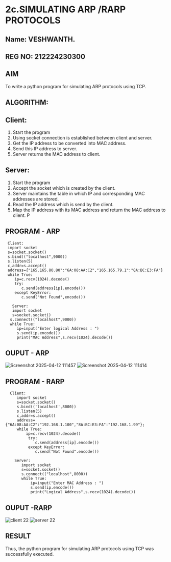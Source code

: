 # 2c.SIMULATING ARP /RARP PROTOCOLS
## Name: VESHWANTH.
## REG NO: 212224230300
## AIM
To write a python program for simulating ARP protocols using TCP.
## ALGORITHM:
## Client:
1. Start the program
2. Using socket connection is established between client and server.
3. Get the IP address to be converted into MAC address.
4. Send this IP address to server.
5. Server returns the MAC address to client.
## Server:
1. Start the program
2. Accept the socket which is created by the client.
3. Server maintains the table in which IP and corresponding MAC addresses are
stored.
4. Read the IP address which is send by the client.
5. Map the IP address with its MAC address and return the MAC address to client.
P
## PROGRAM - ARP
     Client:
     import socket
     s=socket.socket()
     s.bind(("localhost",9000))
     s.listen(5)
     c,addr=s.accept()
     address={"165.165.80.80":"6A:08:AA:C2","165.165.79.1":"8A:BC:E3:FA"}
     while True:
        ip=c.recv(1024).decode()
        try:
           c.send(address[ip].encode())
        except KeyError:
           c.send("Not Found",encode())

       Server:
       import socket
       s=socket.socket()
      s.connect(("localhost",9000))
      while True:
         ip=input("Enter logical Address : ")
         s.send(ip.encode())
         print("MAC Address",s.recv(1024).decode())


           
## OUPUT - ARP
 ![Screenshot 2025-04-12 111457](https://github.com/user-attachments/assets/5a7f2c62-135b-48db-bfdf-9db32bd5c2e9)
 ![Screenshot 2025-04-12 111414](https://github.com/user-attachments/assets/11d96b62-92c7-4542-84ba-d1c28d24d24b)

## PROGRAM - RARP
      Client:
         import socket
         s=socket.socket()
         s.bind(('localhost',8000))
         s.listen(5)
         c,addr=s.accept()
         address={"6A:08:AA:C2":"192.168.1.100","8A:BC:E3:FA":"192.168.1.99"};
         while True:
             ip=c.recv(1024).decode()
              try:
                 c.send(address[ip].encode())
              except KeyError:
                 c.send("Not Found".encode()) 

        Server:
           import socket
           s=socket.socket()
           s.connect(("localhost",8000))
           while True:
               ip=input("Enter MAC Address : ")
               s.send(ip.encode())
               print("Logical Address",s.recv(1024).decode())


           
        
## OUPUT -RARP
 ![client 22](https://github.com/user-attachments/assets/5bb8db37-7fcc-4325-9ae6-dc75b63a4eb3)
 ![server 22](https://github.com/user-attachments/assets/3119d764-2ed3-49c1-ab4e-8e7324e35bfa)

## RESULT
Thus, the python program for simulating ARP protocols using TCP was successfully 
executed.
